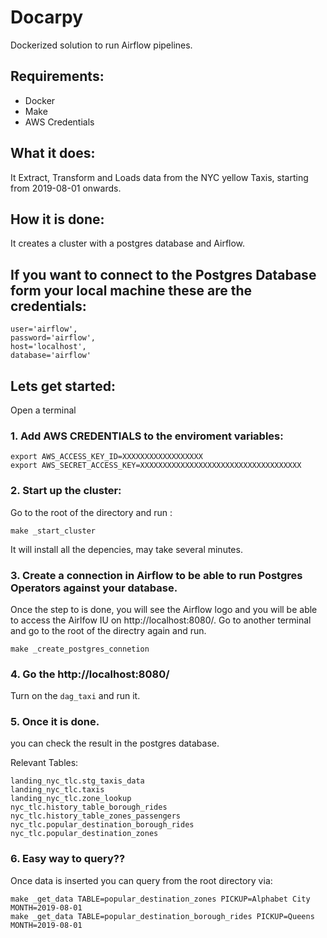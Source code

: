 # Docarpy

Dockerized solution to run Airflow pipelines.

## Requirements:
* Docker
* Make
* AWS Credentials


## What it does:

It Extract, Transform and Loads data from the NYC yellow Taxis, starting from 2019-08-01 onwards.

## How it is done:

It creates a cluster with a postgres database and Airflow.

## If you want to connect to the Postgres Database form your local machine these are the credentials:


```
user='airflow',
password='airflow',
host='localhost',
database='airflow'
```

## Lets get started:

Open a terminal

### 1. Add AWS CREDENTIALS to the enviroment variables:

```
export AWS_ACCESS_KEY_ID=XXXXXXXXXXXXXXXXXX
export AWS_SECRET_ACCESS_KEY=XXXXXXXXXXXXXXXXXXXXXXXXXXXXXXXXXXXX
```

### 2. Start up the cluster:
Go to the root of the directory and run :
```
make _start_cluster
```

It will install all the depencies, may take several minutes.

### 3. Create a connection in Airflow to be able to run Postgres Operators against your database.

Once the step to is done, you will see the Airflow logo and you will be able to access the Airlfow IU on http://localhost:8080/.
Go to another terminal and go to the root of the directry again and run.

```
make _create_postgres_connetion
```

### 4. Go the http://localhost:8080/

Turn on the `dag_taxi` and run it.

### 5. Once it is done. 

you can check the result in the postgres database.

Relevant Tables:

```
landing_nyc_tlc.stg_taxis_data
landing_nyc_tlc.taxis
landing_nyc_tlc.zone_lookup
nyc_tlc.history_table_borough_rides
nyc_tlc.history_table_zones_passengers
nyc_tlc.popular_destination_borough_rides
nyc_tlc.popular_destination_zones
```
### 6. Easy way to query??

Once data is inserted you can query from the root directory via:

```
make _get_data TABLE=popular_destination_zones PICKUP=Alphabet City MONTH=2019-08-01
make _get_data TABLE=popular_destination_borough_rides PICKUP=Queens MONTH=2019-08-01
```
